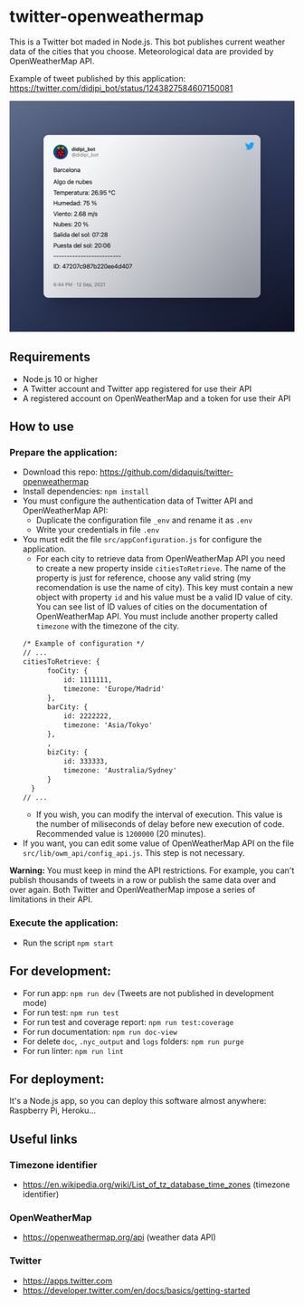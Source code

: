 # twitter-openweathermap

This is a Twitter bot maded in Node.js. This bot publishes current weather data of the cities that you choose. Meteorological data are provided by OpenWeatherMap API. 

Example of tweet published by this application: https://twitter.com/didipi_bot/status/1243827584607150081

![Example of tweet published](./docs_assets/example_of_tweet.png)

## Requirements
* Node.js 10 or higher
* A Twitter account and Twitter app registered for use their API
* A registered account on OpenWeatherMap and a token for use their API


## How to use

### Prepare the application:
* Download this repo: https://github.com/didaquis/twitter-openweathermap
* Install dependencies: `npm install`
* You must configure the authentication data of Twitter API and OpenWeatherMap API:
  * Duplicate the configuration file `_env` and rename it as `.env`
  * Write your credentials in file `.env`
* You must edit the file `src/appConfiguration.js` for configure the application.
  * For each city to retrieve data from OpenWeatherMap API you need to create a new property inside `citiesToRetrieve`. The name of the property is just for reference, choose any valid string (my recomendation is use the name of city). This key must contain a new object with property `id` and his value must be a valid ID value of city. You can see list of ID values of cities on the documentation of OpenWeatherMap API. You must include another property called `timezone` with the timezone of the city.
  ```
  /* Example of configuration */
  // ...
  citiesToRetrieve: {
		fooCity: {
			id: 1111111,
			timezone: 'Europe/Madrid'
		},
		barCity: {
			id: 2222222,
			timezone: 'Asia/Tokyo'
		},
		,
		bizCity: {
			id: 333333,
			timezone: 'Australia/Sydney'
		}
	}
  // ...
  ```
  * If you wish, you can modify the interval of execution. This value is the number of miliseconds of delay before new execution of code. Recommended value is `1200000` (20 minutes).
* If you want, you can edit some value of OpenWeatherMap API on the file `src/lib/owm_api/config_api.js`. This step is not necessary.

**Warning:** You must keep in mind the API restrictions. For example, you can't publish thousands of tweets in a row or publish the same data over and over again. Both Twitter and OpenWeatherMap impose a series of limitations in their API.

### Execute the application:
* Run the script `npm start`


## For development:
* For run app: `npm run dev` (Tweets are not published in development mode)
* For run test: `npm run test`
* For run test and coverage report: `npm run test:coverage`
* For run documentation: `npm run doc-view`
* For delete `doc`, `.nyc_output` and `logs` folders: `npm run purge`
* For run linter: `npm run lint`


## For deployment:
It's a Node.js app, so you can deploy this software almost anywhere: Raspberry Pi, Heroku...


## Useful links

### Timezone identifier
* https://en.wikipedia.org/wiki/List_of_tz_database_time_zones (timezone identifier)

### OpenWeatherMap
* https://openweathermap.org/api (weather data API)

### Twitter 
* https://apps.twitter.com 
* https://developer.twitter.com/en/docs/basics/getting-started

